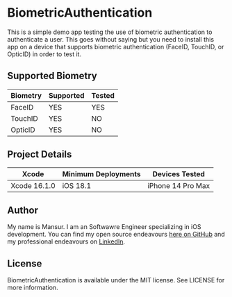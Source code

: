 #  BiometricAuthentication
This is a simple demo app testing the use of biometric authentication to authenticate a user. This goes without saying but you need to install this app on a device that supports biometric authentication (FaceID, TouchID, or OpticID) in order to test it.

## Supported Biometry

| Biometry | Supported | Tested |
| -------- | -------- | -------- |
| FaceID | YES | YES |
| TouchID | YES | NO |
| OpticID | YES | NO |

## Project Details

| Xcode | Minimum Deployments | Devices Tested |
| -------- | -------- | -------- |
| Xcode 16.1.0 | iOS 18.1 | iPhone 14 Pro Max |


## Author
My name is Mansur. I am an Softwawre Engineer specializing in iOS development. You can find my open source endeavours [here on GitHub](https://github.com/demharusnam) and my professional endeavours on [LinkedIn](https://www.linkedin.com/in/demharusnam/).

## License
BiometricAuthentication is available under the MIT license. See LICENSE for more information.
